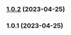 

### [1.0.2](https://github.com/fengxiaotingzz/runt/compare/1.0.1...1.0.2) (2023-04-25)

### 1.0.1 (2023-04-25)